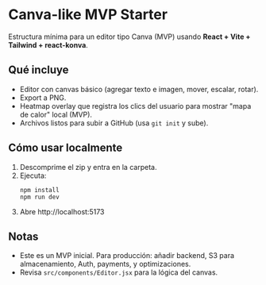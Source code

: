 # Canva-like MVP Starter

Estructura mínima para un editor tipo Canva (MVP) usando **React + Vite + Tailwind + react-konva**.

## Qué incluye
- Editor con canvas básico (agregar texto e imagen, mover, escalar, rotar).
- Export a PNG.
- Heatmap overlay que registra los clics del usuario para mostrar "mapa de calor" local (MVP).
- Archivos listos para subir a GitHub (usa `git init` y sube).

## Cómo usar localmente
1. Descomprime el zip y entra en la carpeta.
2. Ejecuta:
   ```
   npm install
   npm run dev
   ```
3. Abre http://localhost:5173

## Notas
- Este es un MVP inicial. Para producción: añadir backend, S3 para almacenamiento, Auth, payments, y optimizaciones.
- Revisa `src/components/Editor.jsx` para la lógica del canvas.
